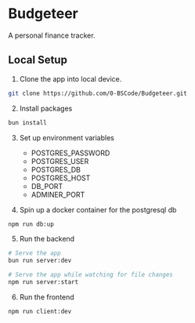 # Budgeteer

A personal finance tracker.


## Local Setup
1. Clone the app into local device.
```bash
git clone https://github.com/0-BSCode/Budgeteer.git
```

2. Install packages
```bash
bun install
```

3. Set up environment variables
    - POSTGRES_PASSWORD
    - POSTGRES_USER
    - POSTGRES_DB
    - POSTGRES_HOST
    - DB_PORT
    - ADMINER_PORT

4. Spin up a docker container for the postgresql db
```bash
npm run db:up
```

5. Run the backend
```bash
# Serve the app
bun run server:dev

# Serve the app while watching for file changes
npm run server:start
```

6. Run the frontend
```bash
npm run client:dev
```
